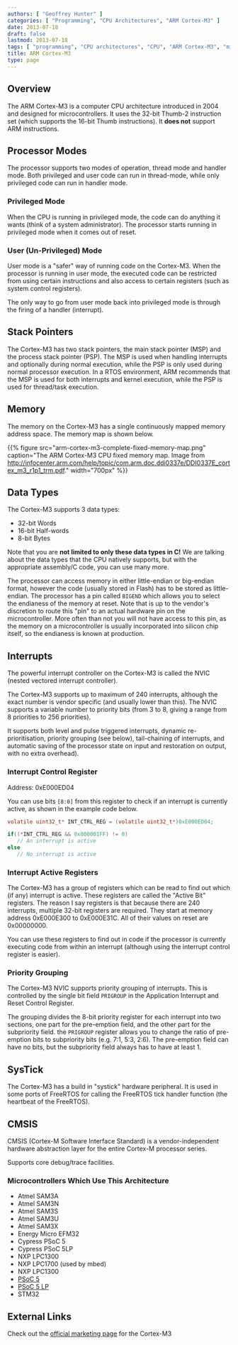 ```yaml
---
authors: [ "Geoffrey Hunter" ]
categories: [ "Programming", "CPU Architectures", "ARM Cortex-M3" ]
date: 2013-07-18
draft: false
lastmod: 2013-07-18
tags: [ "programming", "CPU architectures", "CPU", "ARM Cortex-M3", "microcontroller", "MCU" ]
title: ARM Cortex-M3
type: page
---
```


## Overview

The ARM Cortex-M3 is a computer CPU architecture introduced in 2004 and designed for microcontrollers. It uses the 32-bit Thumb-2 instruction set (which supports the 16-bit Thumb instructions). It **does not** support ARM instructions.

## Processor Modes

The processor supports two modes of operation, thread mode and handler mode. Both privileged and user code can run in thread-mode, while only privileged code can run in handler mode.

### Privileged Mode

When the CPU is running in privileged mode, the code can do anything it wants (think of a system administrator). The processor starts running in privileged mode when it comes out of reset.

### User (Un-Privileged) Mode

User mode is a "safer" way of running code on the Cortex-M3. When the processor is running in user mode, the executed code can be restricted from using certain instructions and also access to certain registers (such as system control registers).

The only way to go from user mode back into privileged mode is through the firing of a handler (interrupt).

## Stack Pointers

The Cortex-M3 has two stack pointers, the main stack pointer (MSP) and the process stack pointer (PSP). The MSP is used when handling interrupts and optionally during normal execution, while the PSP is only used during normal processor execution. In a RTOS environment, ARM recommends that the MSP is used for both interrupts and kernel execution, while the PSP is used for thread/task execution.

## Memory

The memory on the Cortex-M3 has a single continuously mapped memory address space. The memory map is shown below.

{{% figure src="arm-cortex-m3-complete-fixed-memory-map.png" caption="The ARM Cortex-M3 CPU fixed memory map. Image from http://infocenter.arm.com/help/topic/com.arm.doc.ddi0337e/DDI0337E_cortex_m3_r1p1_trm.pdf."  width="700px" %}}

## Data Types

The Cortex-M3 supports 3 data types:

* 32-bit Words
* 16-bit Half-words
* 8-bit Bytes

Note that you are **not limited to only these data types in C!** We are talking about the data types that the CPU natively supports, but with the appropriate assembly/C code, you can use many more.

The processor can access memory in either little-endian or big-endian format, however the code (usually stored in Flash) has to be stored as little-endian. The processor has a pin called `BIGEND` which allows you to select the endianess of the memory at reset. Note that is up to the vendor's discretion to route this "pin" to an actual hardware pin on the microcontroller. More often than not you will not have access to this pin, as the memory on a microcontroller is usually incorporated into silicon chip itself, so the endianess is known at production.

## Interrupts

The powerful interrupt controller on the Cortex-M3 is called the NVIC (nested vectored interrupt controller).

The Cortex-M3 supports up to maximum of 240 interrupts, although the exact number is vendor specific (and usually lower than this). The NVIC supports a variable number to priority bits (from 3 to 8, giving a range from 8 priorities to 256 priorities).

It supports both level and pulse triggered interrupts, dynamic re-prioritisation, priority grouping (see below), tail-chaining of interrupts, and automatic saving of the processor state on input and restoration on output, with no extra overhead).

### Interrupt Control Register

Address: 0xE000ED04

You can use bits `[8:0]` from this register to check if an interrupt is currently active, as shown in the example code below.

```c
volatile uint32_t* INT_CTRL_REG = (volatile uint32_t*)0xE000ED04;

if((*INT_CTRL_REG && 0x000001FF) != 0)
   // An interrupt is active
else
   // No interrupt is active
```

### Interrupt Active Registers

The Cortex-M3 has a group of registers which can be read to find out which (if any) interrupt is active. These registers are called the "Active Bit" registers. The reason I say registers is that because there are 240 interrupts, multiple 32-bit registers are required. They start at memory address 0xE000E300  to 0xE000E31C. All of their values on reset are 0x00000000.

You can use these registers to find out in code if the processor is currently executing code from within an interrupt (although using the interrupt control register is easier).

### Priority Grouping

The Cortex-M3 NVIC supports priority grouping of interrupts. This is controlled by the single bit field `PRIGROUP` in the Application Interrupt and Reset Control Register.

The grouping divides the 8-bit priority register for each interrupt into two sections, one part for the pre-emption field, and the other part for the subpriority field. the `PRIGROUP` register allows you to change the ratio of pre-emption bits to subpriority bits (e.g. 7:1, 5:3, 2:6). The pre-emption field can have no bits, but the subpriority field always has to have at least 1.

## SysTick

The Cortex-M3 has a build in "systick" hardware peripheral. It is used in some ports of FreeRTOS for calling the FreeRTOS tick handler function (the heartbeat of the FreeRTOS).

## CMSIS

CMSIS (Cortex-M Software Interface Standard) is a vendor-independent hardware abstraction layer for the entire Cortex-M processor series.

Supports core debug/trace facilities.

### Microcontrollers Which Use This Architecture

* Atmel SAM3A
* Atmel SAM3N
* Atmel SAM3S
* Atmel SAM3U
* Atmel SAM3X
* Energy Micro EFM32
* Cypress PSoC 5
* Cypress PSoC 5LP
* NXP LPC1300
* NXP LPC1700 (used by mbed)
* NXP LPC1300
* [PSoC 5](/programming/microcontrollers/psoc)
* [PSoC 5 LP](/programming/microcontrollers/psoc)
* STM32


## External Links

Check out the [official marketing page](http://www.arm.com/products/processors/cortex-m/cortex-m3.php) for the Cortex-M3
